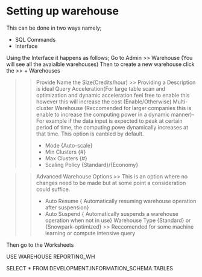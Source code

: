 # Setting up warehouse


This can be done in two ways namely;
- SQL Commands
- Interface

Using the Interface it happens as follows;
 Go to Admin >> Warehouse (You will see all the avaialble warehouses) Then to create a new warehouse click the >> + Warehouses
 >> Provide Name the Size(Credits/hour)   >> Providing a Description is ideal
 >> Query Acceleration(For large table scan and optimization and dynamic acceleration feel free to enable this however this will increase the cost (Enable/Otherwise)
 >> Multi-cluster Warehouse  (Reccomended for larger companies this is enable to increase the computing power in a dynamic manner)- For example if the data input is expected to peak at certain period of time, the computing powe dynamically increases at that time. This option is eanbled by default.
 >> - Mode  {Auto-scale}
 >> - Min Clusters {#}
 >> - Max Clusters {#}
 >> - Scaling Policy {Standard}/{Economy}

>> Advanced Warehouse Options >> This is an option where no changes need to be made but at some point a consideration could suffice.
>> - Auto Resume { Automatically resuming warehouse operation after suspension}
>> - Auto Suspend { Automatically suspends a warehouse operation when not in use}
>> Warehouse Type {Standard} or {Snowpark-optimized} >> Reccomended for some machine learning or compute intensive query


Then go to the Worksheets 

USE WAREHOUSE REPORTING_WH

SELECT * FROM DEVELOPMENT.INFORMATION_SCHEMA.TABLES


